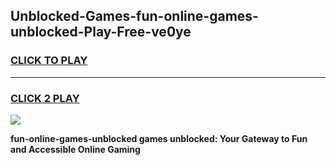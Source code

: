 
## Unblocked-Games-fun-online-games-unblocked-Play-Free-ve0ye
<h3>
<a href="https://premium76.site?title=fun-online-games-unblocked&ref=17A">CLICK TO PLAY</a></h3>
<hr>

<h3>
<a href="https://premium76.site?title=fun-online-games-unblocked&ref=17A">CLICK 2 PLAY</a>
  
</h3>

<a href="https://premium76.site?title=fun-online-games-unblocked&ref=17A"><img src="https://clearcache.store/games.png"></a>


**fun-online-games-unblocked games unblocked: Your Gateway to Fun and Accessible Online Gaming**
